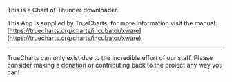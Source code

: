 This is a Chart of Thunder downloader.

This App is supplied by TrueCharts, for more information visit the manual: [https://truecharts.org/charts/incubator/xware](https://truecharts.org/charts/incubator/xware)

---

TrueCharts can only exist due to the incredible effort of our staff.
Please consider making a [donation](https://truecharts.org/about/sponsor) or contributing back to the project any way you can!
